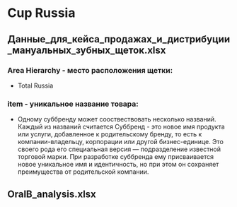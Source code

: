 # Cup Russia
## Данные_для_кейса_продажах_и_дистрибуции_мануальных_зубных_щеток.xlsx
### Area Hierarchy - место расположения щетки:
   - Total Russia
### item - уникальное название товара: 
   - Одному суббренду может сооствествовать несколько названий. Каждый из названий считается
     Суббренд - это новое имя продукта или услуги, добавленное к родительскому бренду, то есть к компании-владельцу, корпорации или другой бизнес-единице. Это своего рода его специальная версия — подразделение известной торговой марки. При разработке суббренда ему присваивается новое уникальное имя и идентичность, но при этом он сохраняет преимущества от родительской компании.
## OralB_analysis.xlsx
